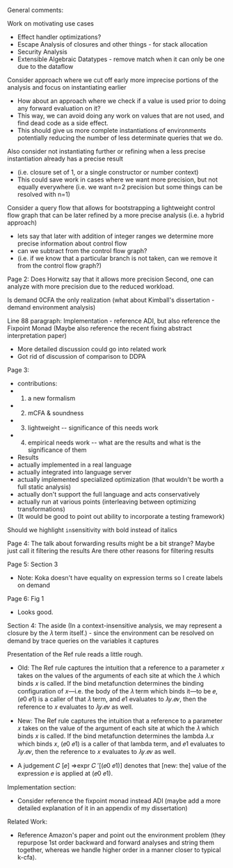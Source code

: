 General comments:

Work on motivating use cases
- Effect handler optimizations?
- Escape Analysis of closures and other things - for stack allocation
- Security Analysis
- Extensible Algebraic Datatypes - remove match when it can only be one due to the dataflow


Consider approach where we cut off early more imprecise portions of the analysis and focus on instantiating earlier
- How about an approach where we check if a value is used prior to doing any forward evaluation on it? 
- This way, we can avoid doing any work on values that are not used, and find dead code as a side effect. 
- This should give us more complete instantiations of environments potentially reducing the number of less determinate queries that we do.

Also consider not instantiating further or refining when a less precise instantiation already has a precise result 
- (i.e. closure set of 1, or a single constructor or number context) 
- This could save work in cases where we want more precision, but not equally everywhere (i.e. we want n=2 precision but some things can be resolved with n=1)

Consider a query flow that allows for bootstrapping a lightweight control flow graph that can be later refined by a more precise analysis (i.e. a hybrid approach) 
- lets say that later with addition of integer ranges we determine more precise information about control flow
- can we subtract from the control flow graph? 
- (i.e. if we know that a particular branch is not taken, can we remove it from the control flow graph?)

Page 2:
Does Horwitz say that it allows more precision
Second, one can analyze with more precision due to the reduced workload.

Is demand 0CFA the only realization (what about Kimball's dissertation - demand environment analysis)

Line 88 paragraph: Implementation - reference ADI, but also reference the Fixpoint Monad (Maybe also reference the recent fixing abstract interpretation paper)
- More detailed discussion could go into related work
- Got rid of discussion of comparison to DDPA

Page 3:
- contributions:
- 1) a new formalism
- 2) mCFA & soundness
- 3) lightweight -- significance of this needs work
- 4) empirical needs work -- what are the results and what is the significance of them
 - Results 
  - actually implemented in a real language
  - actually integrated into language server
  - actually implemented specialized optimization (that wouldn't be worth a full static analysis)
  - actually don't support the full language and acts conservatively
  - actually run at various points (interleaving between optimizing transformations)
  - (It would be good to point out ability to incorporate a testing framework)

Should we highlight `in`sensitivity with bold instead of italics

Page 4:
The talk about forwarding results might be a bit strange? Maybe just call it filtering the results
Are there other reasons for filtering results

Page 5: Section 3
- Note: Koka doesn't have equality on expression terms so I create labels on demand

Page 6: Fig 1
- Looks good.

Section 4:
The aside (In a context-insensitive analysis, we may represent a closure by the 𝜆 term itself.) - since the environment can be resolved on demand by trace queries on the variables it captures

Presentation of the Ref rule reads a little rough.

- Old: The Ref rule captures the intuition that a reference to a parameter 𝑥 takes on the values of the arguments of each site at which the 𝜆 which binds 𝑥 is called. If the bind metafunction determines the binding configuration of 𝑥—i.e. the body of the 𝜆 term which binds it—to be 𝑒, (𝑒0 𝑒1) is a caller of that 𝜆 term, and 𝑒1 evaluates to 𝜆𝑦.𝑒𝑣, then the reference to 𝑥 evaluates to 𝜆𝑦.𝑒𝑣 as well.
- New: The Ref rule captures the intuition that a reference to a parameter 𝑥 takes on the value of the argument of each site at which the 𝜆 which binds 𝑥 is called. If the bind metafunction determines the lambda 𝜆.𝑥 which binds 𝑥, (𝑒0 𝑒1) is a caller of that lambda term, and 𝑒1 evaluates to 𝜆𝑦.𝑒𝑣, then the reference to 𝑥 evaluates to 𝜆𝑦.𝑒𝑣 as well.

- A judgement 𝐶 [𝑒] ⇒expr 𝐶 ′[(𝑒0 𝑒1)] denotes that [new: the] value of the expression 𝑒 is applied at (𝑒0 𝑒1).



Implementation section:
- Consider reference the fixpoint monad instead ADI (maybe add a more detailed explanation of it in an appendix of my dissertation)

Related Work:
- Reference Amazon's paper and point out the environment problem (they repurpose 1st order backward and forward analyses and string them together, whereas we handle higher order in a manner closer to typical k-cfa).
